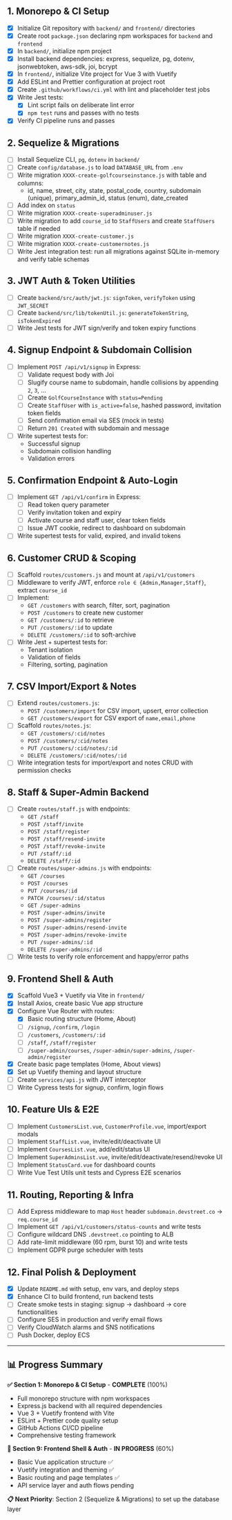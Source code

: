 ## 1. Monorepo & CI Setup

- [x] Initialize Git repository with `backend/` and `frontend/` directories
- [x] Create root `package.json` declaring npm workspaces for `backend` and `frontend`
- [x] In `backend/`, initialize npm project
- [x] Install backend dependencies: express, sequelize, pg, dotenv, jsonwebtoken, aws-sdk, joi, bcrypt
- [x] In `frontend/`, initialize Vite project for Vue 3 with Vuetify
- [x] Add ESLint and Prettier configuration at project root
- [x] Create `.github/workflows/ci.yml` with lint and placeholder test jobs
- [x] Write Jest tests:
  - [x] Lint script fails on deliberate lint error
  - [x] `npm test` runs and passes with no tests
- [x] Verify CI pipeline runs and passes

## 2. Sequelize & Migrations

- [ ] Install Sequelize CLI, `pg`, `dotenv` in `backend/`
- [ ] Create `config/database.js` to load `DATABASE_URL` from `.env`
- [ ] Write migration `XXXX-create-golfcourseinstance.js` with table and columns:
  - id, name, street, city, state, postal_code, country, subdomain (unique), primary_admin_id, status (enum), date_created
- [ ] Add index on `status`
- [ ] Write migration `XXXX-create-superadminuser.js`
- [ ] Write migration to add `course_id` to `StaffUsers` and create `StaffUsers` table if needed
- [ ] Write migration `XXXX-create-customer.js`
- [ ] Write migration `XXXX-create-customernotes.js`
- [ ] Write Jest integration test: run all migrations against SQLite in-memory and verify table schemas

## 3. JWT Auth & Token Utilities

- [ ] Create `backend/src/auth/jwt.js`: `signToken`, `verifyToken` using `JWT_SECRET`
- [ ] Create `backend/src/lib/tokenUtil.js`: `generateTokenString`, `isTokenExpired`
- [ ] Write Jest tests for JWT sign/verify and token expiry functions

## 4. Signup Endpoint & Subdomain Collision

- [ ] Implement `POST /api/v1/signup` in Express:
  - [ ] Validate request body with Joi
  - [ ] Slugify course name to subdomain, handle collisions by appending `2`, `3`, …
  - [ ] Create `GolfCourseInstance` with `status=Pending`
  - [ ] Create `StaffUser` with `is_active=false`, hashed password, invitation token fields
  - [ ] Send confirmation email via SES (mock in tests)
  - [ ] Return `201 Created` with subdomain and message
- [ ] Write supertest tests for:
  - Successful signup
  - Subdomain collision handling
  - Validation errors

## 5. Confirmation Endpoint & Auto-Login

- [ ] Implement `GET /api/v1/confirm` in Express:
  - [ ] Read token query parameter
  - [ ] Verify invitation token and expiry
  - [ ] Activate course and staff user, clear token fields
  - [ ] Issue JWT cookie, redirect to dashboard on subdomain
- [ ] Write supertest tests for valid, expired, and invalid tokens

## 6. Customer CRUD & Scoping

- [ ] Scaffold `routes/customers.js` and mount at `/api/v1/customers`
- [ ] Middleware to verify JWT, enforce `role ∈ {Admin,Manager,Staff}`, extract `course_id`
- [ ] Implement:
  - `GET /customers` with search, filter, sort, pagination
  - `POST /customers` to create new customer
  - `GET /customers/:id` to retrieve
  - `PUT /customers/:id` to update
  - `DELETE /customers/:id` to soft-archive
- [ ] Write Jest + supertest tests for:
  - Tenant isolation
  - Validation of fields
  - Filtering, sorting, pagination

## 7. CSV Import/Export & Notes

- [ ] Extend `routes/customers.js`:
  - `POST /customers/import` for CSV import, upsert, error collection
  - `GET /customers/export` for CSV export of `name,email,phone`
- [ ] Scaffold `routes/notes.js`:
  - `GET /customers/:cid/notes`
  - `POST /customers/:cid/notes`
  - `PUT /customers/:cid/notes/:id`
  - `DELETE /customers/:cid/notes/:id`
- [ ] Write integration tests for import/export and notes CRUD with permission checks

## 8. Staff & Super-Admin Backend

- [ ] Create `routes/staff.js` with endpoints:
  - `GET /staff`
  - `POST /staff/invite`
  - `POST /staff/register`
  - `POST /staff/resend-invite`
  - `POST /staff/revoke-invite`
  - `PUT /staff/:id`
  - `DELETE /staff/:id`
- [ ] Create `routes/super-admins.js` with endpoints:
  - `GET /courses`
  - `POST /courses`
  - `PUT /courses/:id`
  - `PATCH /courses/:id/status`
  - `GET /super-admins`
  - `POST /super-admins/invite`
  - `POST /super-admins/register`
  - `POST /super-admins/resend-invite`
  - `POST /super-admins/revoke-invite`
  - `PUT /super-admins/:id`
  - `DELETE /super-admins/:id`
- [ ] Write tests to verify role enforcement and happy/error paths

## 9. Frontend Shell & Auth

- [x] Scaffold Vue3 + Vuetify via Vite in `frontend/`
- [x] Install Axios, create basic Vue app structure
- [x] Configure Vue Router with routes:
  - [x] Basic routing structure (Home, About)
  - [ ] `/signup`, `/confirm`, `/login`
  - [ ] `/customers`, `/customers/:id`
  - [ ] `/staff`, `/staff/register`
  - [ ] `/super-admin/courses`, `/super-admin/super-admins`, `/super-admin/register`
- [x] Create basic page templates (Home, About views)
- [x] Set up Vuetify theming and layout structure
- [ ] Create `services/api.js` with JWT interceptor
- [ ] Write Cypress tests for signup, confirm, login flows

## 10. Feature UIs & E2E

- [ ] Implement `CustomersList.vue`, `CustomerProfile.vue`, import/export modals
- [ ] Implement `StaffList.vue`, invite/edit/deactivate UI
- [ ] Implement `CoursesList.vue`, add/edit/status UI
- [ ] Implement `SuperAdminsList.vue`, invite/edit/deactivate/resend/revoke UI
- [ ] Implement `StatusCard.vue` for dashboard counts
- [ ] Write Vue Test Utils unit tests and Cypress E2E scenarios

## 11. Routing, Reporting & Infra

- [ ] Add Express middleware to map `Host` header `subdomain.devstreet.co` → `req.course_id`
- [ ] Implement `GET /api/v1/customers/status-counts` and write tests
- [ ] Configure wildcard DNS `.devstreet.co` pointing to ALB
- [ ] Add rate-limit middleware (60 rpm, burst 10) and write tests
- [ ] Implement GDPR purge scheduler with tests

## 12. Final Polish & Deployment

- [x] Update `README.md` with setup, env vars, and deploy steps
- [x] Enhance CI to build frontend, run backend tests
- [ ] Create smoke tests in staging: signup → dashboard → core functionalities
- [ ] Configure SES in production and verify email flows
- [ ] Verify CloudWatch alarms and SNS notifications
- [ ] Push Docker, deploy ECS

---

## 📊 Progress Summary

**✅ Section 1: Monorepo & CI Setup** - **COMPLETE** (100%)

- Full monorepo structure with npm workspaces
- Express.js backend with all required dependencies
- Vue 3 + Vuetify frontend with Vite
- ESLint + Prettier code quality setup
- GitHub Actions CI/CD pipeline
- Comprehensive testing framework

**🔄 Section 9: Frontend Shell & Auth** - **IN PROGRESS** (60%)

- Basic Vue application structure ✅
- Vuetify integration and theming ✅
- Basic routing and page templates ✅
- API service layer and auth flows pending

**📋 Next Priority**: Section 2 (Sequelize & Migrations) to set up the database layer
